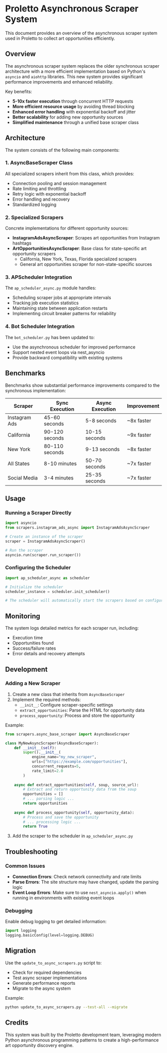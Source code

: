 # Proletto Asynchronous Scraper System

This document provides an overview of the asynchronous scraper system used in Proletto to collect art opportunities efficiently.

## Overview

The asynchronous scraper system replaces the older synchronous scraper architecture with a more efficient implementation based on Python's `asyncio` and `aiohttp` libraries. This new system provides significant performance improvements and enhanced reliability.

Key benefits:

- **5-10x faster execution** through concurrent HTTP requests
- **More efficient resource usage** by avoiding thread blocking
- **Enhanced error handling** with exponential backoff and jitter
- **Better scalability** for adding new opportunity sources
- **Simplified maintenance** through a unified base scraper class

## Architecture

The system consists of the following main components:

### 1. AsyncBaseScraper Class

All specialized scrapers inherit from this class, which provides:

- Connection pooling and session management
- Rate limiting and throttling
- Retry logic with exponential backoff
- Error handling and recovery
- Standardized logging

### 2. Specialized Scrapers

Concrete implementations for different opportunity sources:

- **InstagramAdsAsyncScraper**: Scrapes art opportunities from Instagram hashtags
- **ArtOpportunitiesAsyncScraper**: Base class for state-specific art opportunity scrapers
  - California, New York, Texas, Florida specialized scrapers
  - General art opportunities scraper for non-state-specific sources

### 3. APScheduler Integration

The `ap_scheduler_async.py` module handles:

- Scheduling scraper jobs at appropriate intervals
- Tracking job execution statistics
- Maintaining state between application restarts
- Implementing circuit breaker patterns for reliability

### 4. Bot Scheduler Integration

The `bot_scheduler.py` has been updated to:

- Use the asynchronous scheduler for improved performance
- Support nested event loops via nest_asyncio
- Provide backward compatibility with existing systems

## Benchmarks

Benchmarks show substantial performance improvements compared to the synchronous implementation:

| Scraper             | Sync Execution | Async Execution | Improvement |
|---------------------|----------------|-----------------|-------------|
| Instagram Ads       | 45-60 seconds  | 5-8 seconds     | ~8x faster  |
| California          | 90-120 seconds | 10-15 seconds   | ~9x faster  |
| New York            | 80-110 seconds | 9-13 seconds    | ~8x faster  |
| All States          | 8-10 minutes   | 50-70 seconds   | ~7x faster  |
| Social Media        | 3-4 minutes    | 25-35 seconds   | ~7x faster  |

## Usage

### Running a Scraper Directly

```python
import asyncio
from scrapers.instagram_ads_async import InstagramAdsAsyncScraper

# Create an instance of the scraper
scraper = InstagramAdsAsyncScraper()

# Run the scraper
asyncio.run(scraper.run_scraper())
```

### Configuring the Scheduler

```python
import ap_scheduler_async as scheduler

# Initialize the scheduler
scheduler_instance = scheduler.init_scheduler()

# The scheduler will automatically start the scrapers based on configured intervals
```

## Monitoring

The system logs detailed metrics for each scraper run, including:

- Execution time
- Opportunities found
- Success/failure rates
- Error details and recovery attempts

## Development

### Adding a New Scraper

1. Create a new class that inherits from `AsyncBaseScraper`
2. Implement the required methods:
   - `__init__`: Configure scraper-specific settings
   - `extract_opportunities`: Parse the HTML for opportunity data
   - `process_opportunity`: Process and store the opportunity

Example:

```python
from scrapers.async_base_scraper import AsyncBaseScraper

class MyNewAsyncScraper(AsyncBaseScraper):
    def __init__(self):
        super().__init__(
            engine_name="my_new_scraper",
            urls=["https://example.com/opportunities"],
            concurrent_requests=5,
            rate_limit=2.0
        )
    
    async def extract_opportunities(self, soup, source_url):
        # Extract and return opportunity data from the soup
        opportunities = []
        # ... parsing logic ...
        return opportunities
    
    async def process_opportunity(self, opportunity_data):
        # Process and save the opportunity
        # ... processing logic ...
        return True
```

3. Add the scraper to the scheduler in `ap_scheduler_async.py`

## Troubleshooting

### Common Issues

- **Connection Errors**: Check network connectivity and rate limits
- **Parse Errors**: The site structure may have changed, update the parsing logic
- **Event Loop Errors**: Make sure to use `nest_asyncio.apply()` when running in environments with existing event loops

### Debugging

Enable debug logging to get detailed information:

```python
import logging
logging.basicConfig(level=logging.DEBUG)
```

## Migration

Use the `update_to_async_scrapers.py` script to:

- Check for required dependencies
- Test async scraper implementations
- Generate performance reports
- Migrate to the async system

Example:
```bash
python update_to_async_scrapers.py --test-all --migrate
```

## Credits

This system was built by the Proletto development team, leveraging modern Python asynchronous programming patterns to create a high-performance art opportunity discovery engine.